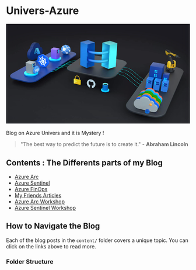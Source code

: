 # Univers-Azure
![](https://github.com/Sdeloison/Univers-Azure/blob/main/assets/2023/12/arc.png?w=987)

Blog on Azure Univers and it is Mystery !

> "The best way to predict the future is to create it." - **Abraham Lincoln**

## Contents : The Differents parts of my Blog


- [Azure Arc](Azure-Arc/)
- [Azure Sentinel](Azure-Sentinel/introduction.md#introduction)
- [Azure FinOps](Azure-Sentinel/introduction.md#introduction)  
- [My Friends Articles](Azure-Sentinel/introduction.md#introduction)
- [Azure Arc Workshop](content/blog_post_2.md#introduction)
- [Azure Sentinel Workshop](content/blog_post_3.md#introduction)

## How to Navigate the Blog

Each of the blog posts in the `content/` folder covers a unique topic. You can click on the links above to read more.

### Folder Structure
